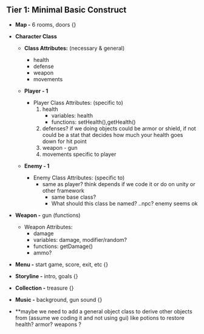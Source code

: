 ## Tier 1: Minimal Basic Construct
* **Map -** 6 rooms, doors {}
* **Character Class**
  - **Class Attributes:** (necessary & general) 
    * health
    * defense
    * weapon
    * movements
    
  - **Player - 1** 
    * Player Class Attributes: (specific to)
      1. health  
         - variables: health
         - functions: setHealth(),getHealth()
      2. defenses? if we doing objects could be armor or shield, if not could be a stat that decides how much your health goes down for hit point
      3. weapon - gun
      4. movements specific to player
    
  - **Enemy - 1** 
    * Enemy Class Attributes: (specific to) 
      - same as player? think depends if we code it or do on unity or other framework
        * same base class?
        * What should this class be named? ..npc? enemy seems ok
        
* **Weapon -** gun (functions) 
   - Weapon Attributes:   
     * damage  
      - variables: damage, modifier/random?
      - functions: getDamage()
      - ammo?
        
* **Menu -** start game, score,  exit, etc {}
* **Storyline -** intro, goals  {}
* **Collection -** treasure {}
* **Music -** background, gun sound {}
* **maybe we need to add a general object class to derive other objects from (assume we coding it and not using gui) like potions to restore health? armor? weapons ?

